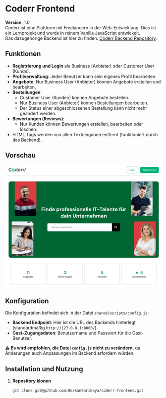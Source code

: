 # Coderr Frontend

**Version**: 1.0  
Coderr ist eine Plattform mit Freelancern in der Web-Entwicklung. Dies ist ein Lernprojekt und wurde in reinem Vanilla JavaScript entwickelt.  
Das dazugehörige Backend ist hier zu finden: [Coderr Backend Repository](https://github.com/OezkanSarikaya/coderr-backend).

## Funktionen

- **Registrierung und Login** als Business (Anbieter) oder Customer User (Kunde).  
- **Profilverwaltung**: Jeder Benutzer kann sein eigenes Profil bearbeiten.  
- **Angebote**: Nur Business User (Anbieter) können Angebote erstellen und bearbeiten.  
- **Bestellungen**:  
  - Customer User (Kunden) können Angebote bestellen.  
  - Nur Business User (Anbieter) können Bestellungen bearbeiten.  
  - Der Status einer abgeschlossenen Bestellung kann nicht mehr geändert werden.  
- **Bewertungen (Reviews)**:  
  - Nur Kunden können Bewertungen erstellen, bearbeiten oder löschen.  
- HTML Tags werden von allen Texteingaben entfernt (funktioniert durch das Backend).

## Vorschau

![Coderr Frontend Screenshot](screenshot-coderr.JPG)

## Konfiguration

Die Konfiguration befindet sich in der Datei `shared/scripts/config.js`:
- **Backend Endpoint**: Hier ist die URL des Backends hinterlegt (standardmäßig `http://127.0.0.1:8000/`).
- **Gast-Zugangsdaten**: Benutzername und Passwort für die Gast-Benutzer.  

⚠️ **Es wird empfohlen, die Datei `config.js` nicht zu verändern**, da Änderungen auch Anpassungen im Backend erfordern würden.

## Installation und Nutzung

1. **Repository klonen**  
   ```bash
   git clone git@github.com:OezkanSarikaya/coderr-frontend.git
